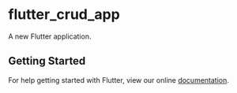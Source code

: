 # flutter_crud_app

A new Flutter application.

## Getting Started

For help getting started with Flutter, view our online
[documentation](https://flutter.io/).
